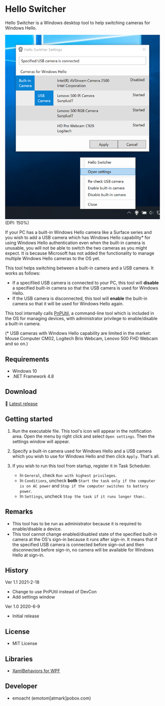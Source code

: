 ﻿# Hello Switcher

Hello Switcher is a Windows desktop tool to help switching cameras for Windows Hello.

![Screenshot](Images/Screenshot_settings.png)<br>
(DPI: 150%)

If your PC has a built-in Windows Hello camera like a Surface series and you wish to add a USB camera which has Windows Hello capability* for using Windows Hello authentication even when the built-in camera is unusable, you will not be able to switch the two cameras as you might expect. It is because Microsoft has not added the functionality to manage multiple Windows Hello cameras to the OS yet.

This tool helps switching between a built-in camera and a USB camera. It works as follows:

- If a specifiled USB camera is connected to your PC, this tool will __disable__ a specified built-in camera so that the USB camera is used for Windows Hello.
- If the USB camera is disconnected, this tool will __enable__ the built-in camera so that it will be used for Windows Hello again.

This tool internally calls [PnPUtil](https://docs.microsoft.com/en-us/windows-hardware/drivers/devtest/pnputil), a command-line tool which is included in the OS for managing devices, with administrator privilege to enable/disable a built-in camera.

(* USB cameras with Windows Hello capability are limited in the market: Mouse Computer CM02, Logitech Brio Webcam, Lenovo 500 FHD Webcam and so on.)

## Requirements

 * Windows 10
 * .NET Framework 4.8

## Download

:floppy_disk: [Latest release](https://github.com/emoacht/HelloSwitcher/releases/latest)

## Getting started

1. Run the executable file. This tool's icon will appear in the notification area. Open the menu by right click and select `Open settings`. Then the settings window will appear.

2. Specify a built-in camera used for Windows Hello and a USB camera which you wish to use for Windows Hello and then click `Apply`. That's all.

3. If you wish to run this tool from startup, register it in Task Scheduler.

    - In `Gereral`, check `Run with highest privileges`.
    - In `Conditions`, uncheck __both__ `Start the task only if the computer is on AC power` and `Stop if the computer switches to battery power`.
    - In `Settings`, uncheck `Stop the task if it runs longer than:`.

## Remarks

 - This tool has to be run as administrator because it is required to enable/disable a device.
 - This tool cannot change enabled/disabled state of the specified built-in camera at the OS's sign-in because it runs after sign-in. It means that if the specified USB camera is connected before sign-out and then disconnected before sign-in, no camera will be available for Windows Hello at sign-in.

## History

Ver 1.1 2021-2-18

 - Change to use PnPUtil instead of DevCon
 - Add settings window

Ver 1.0 2020-6-9

 - Initial release

## License

 - MIT License

## Libraries

 - [XamlBehaviors for WPF](https://github.com/microsoft/XamlBehaviorsWpf)

## Developer

 - emoacht (emotom[atmark]pobox.com)
